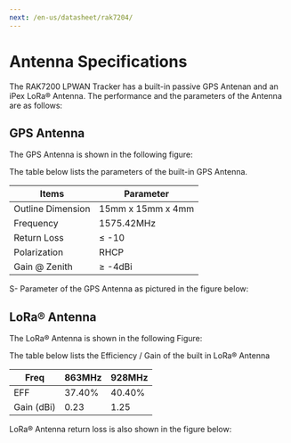 ```yaml
---
next: /en-us/datasheet/rak7204/
---
```

# Antenna Specifications

The RAK7200 LPWAN Tracker has a built-in passive GPS Antenan and an iPex LoRa® Antenna. The performance and the parameters of the Antenna are as follows:

## GPS Antenna 

The GPS Antenna is shown in the following figure:

<rk-img
  src="/assets/images/datasheet/rak7200/gps-antenna.jpg"
  width="25%"
  figure-number="1"
  caption="GPS Antenna"
/>

The table below lists the parameters of the built-in GPS Antenna.

| Items             | Parameter         |
| ----------------- | ----------------- |
| Outline Dimension | 15mm x 15mm x 4mm |
| Frequency         | 1575.42MHz        |
| Return Loss       | ≤ -10             |
| Polarization      | RHCP              |
| Gain @ Zenith     | ≥ -4dBi           |


S- Parameter of the GPS Antenna as pictured in the figure below:

<rk-img
  src="/assets/images/datasheet/rak7200/s-parameter.jpg"
  width="100%"
  figure-number="2"
  caption="S-parameter of the GPS Antenna"
/>

## LoRa® Antenna

The LoRa® Antenna is shown in the following Figure:

<rk-img
  src="/assets/images/datasheet/rak7200/lora-antenna.jpg"
  width="50%"
  figure-number="3"
  caption="LoRa® Antenna"
/>

The table below lists the Efficiency / Gain of the built in LoRa® Antenna

| Freq       | 863MHz | 928MHz |
| ---------- | ------ | ------ |
| EFF        | 37.40% | 40.40% |
| Gain (dBi) | 0.23   | 1.25   |


LoRa® Antenna return loss is also shown in the figure below:

<rk-img
  src="/assets/images/datasheet/rak7200/loss-lora-antenna.jpg"
  width="100%"
  figure-number="4"
  caption="Return Loss of the LoRa® Antenna"
/>


